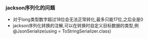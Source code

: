 ### jackson序列化的问题

- 对于long类型数字超过18位会无法正常转化,最多只能17位,之后全是0
- jackson序列化转换的注解,可以在转换时自定义目标数据的类型,例 @JsonSerialize(using = ToStringSerializer.class)